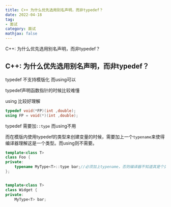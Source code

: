 ```yaml
---
title: C++ 为什么优先选用别名声明，而非typedef？
date: 2022-04-18
tag: 
- 面试
category: 面试
mathjax: false
---
```

C++: 为什么优先选用别名声明，而非typedef？
<!--more-->

## C++: 为什么优先选用别名声明，而非typedef？

typedef 不支持模版化 而using可以



typedef声明函数指针的时候比较难懂

using 比较好理解

```cpp
typedef void(*FP)(int ,double);   
using FP = void(*)(int ,double); 
```



typedef 需要加`::type` 而using不用

而在模版内使用typedef的类型来创建变量的时候，需要加上一个`typename`来使得编译器理解这是一个类型。而using则不需要。

```cpp
template<class T>
class Foo {
private:
    typename MyType<T>::type bar;//必须加上typename，否则编译器不知道其是个类型
};


template<class T>
class Widget {
private:
    MyType<T> bar;
```

